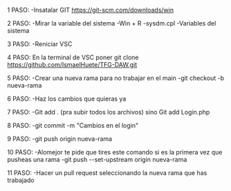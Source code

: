 1 PASO:
-Insatalar GIT https://git-scm.com/downloads/win<br>

2 PASO:
-Mirar la variable del sistema 
      -Win + R
      -sysdm.cpl
      -Variables del sistema<br>
      
3 PASO:
-Reniciar VSC

4 PASO:
En la terminal de VSC poner git clone https://github.com/IsmaelHuete/TFG-DAW.git<br>

5 PASO:
-Crear una nueva rama para no trabajar en el main
      -git checkout -b nueva-rama<br>
      
6 PASO:
-Haz los cambios que quieras ya<br>

7 PASO:
-Git add . (pra subir todos los archivos) sino Git add Login.php<br>

8 PASO:
-git commit -m "Cambios en el login"<br>

9 PASO:
-git push origin nueva-rama<br>

10 PASO:
-Alomejor te pide que tires este comando si es la primera vez que pusheas una rama
      -git push --set-upstream origin nueva-rama<br>
      
11 PASO:
-Hacer un pull request seleccionando la nueva rama que has trabajado
